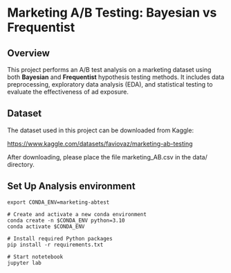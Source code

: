 # Marketing A/B Testing: Bayesian vs Frequentist

## Overview
This project performs an A/B test analysis on a marketing dataset using both **Bayesian** and **Frequentist** hypothesis testing methods.
It includes data preprocessing, exploratory data analysis (EDA), and statistical testing to evaluate the effectiveness of ad exposure.

## Dataset

The dataset used in this project can be downloaded from Kaggle:

https://www.kaggle.com/datasets/faviovaz/marketing-ab-testing

After downloading, please place the file marketing_AB.csv in the data/ directory.

## Set Up Analysis environment
```
export CONDA_ENV=marketing-abtest

# Create and activate a new conda environment
conda create -n $CONDA_ENV python=3.10
conda activate $CONDA_ENV

# Install required Python packages
pip install -r requirements.txt

# Start notetebook
jupyter lab
```
